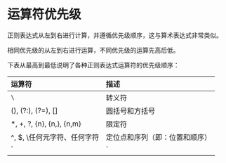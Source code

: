 #  运算符优先级
正则表达式从左到右进行计算，并遵循优先级顺序，这与算术表达式非常类似。

相同优先级的从左到右进行运算，不同优先级的运算先高后低。

下表从最高到最低说明了各种正则表达式运算符的优先级顺序：

|运算符|	描述
|:------|:------|
|`\`|	转义符
|(), (?:), (?=), []|	圆括号和方括号
|*, +, ?, {n}, {n,}, {n,m}|	限定符
|^, $, \任何元字符、任何字符|	定位点和序列（即：位置和顺序）
|`|`|	替换，"或"操作字符具有高于替换运算符的优先级，使得"m|food"匹配"m"或"food"。若要匹配"mood"或"food"，请使用括号创建子表达式，从而产生"(m|f)ood"。